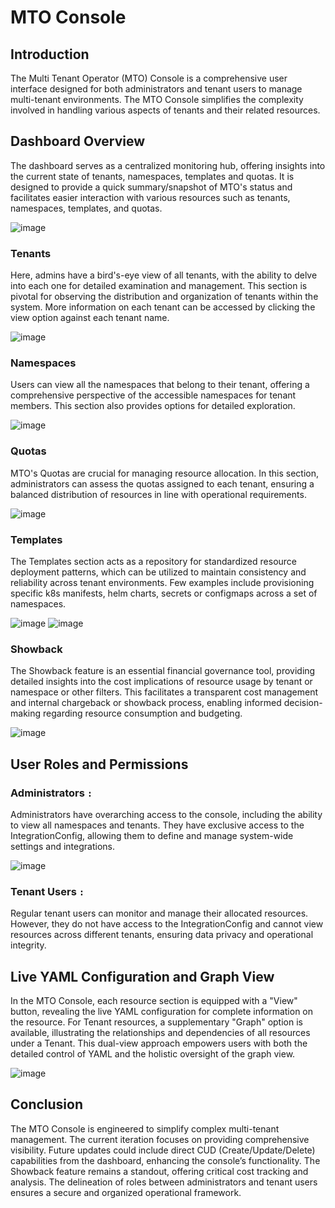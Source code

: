 # MTO Console

## Introduction

The Multi Tenant Operator (MTO) Console is a comprehensive user interface designed for both administrators and tenant users to manage multi-tenant environments. The MTO Console simplifies the complexity involved in handling various aspects of tenants and their related resources.

## Dashboard Overview

The dashboard serves as a centralized monitoring hub, offering insights into the current state of tenants, namespaces, templates and quotas. It is designed to provide a quick summary/snapshot of MTO's status and facilitates easier interaction with various resources such as tenants, namespaces, templates, and quotas.

![image](../images/dashboard.png)

### Tenants

Here, admins have a bird's-eye view of all tenants, with the ability to delve into each one for detailed examination and management. This section is pivotal for observing the distribution and organization of tenants within the system. More information on each tenant can be accessed by clicking the view option against each tenant name.

![image](../images/tenants.png)

### Namespaces

Users can view all the namespaces that belong to their tenant, offering a comprehensive perspective of the accessible namespaces for tenant members. This section also provides options for detailed exploration.

![image](../images/namespaces.png)

### Quotas

MTO's Quotas are crucial for managing resource allocation. In this section, administrators can assess the quotas assigned to each tenant, ensuring a balanced distribution of resources in line with operational requirements.

![image](../images/quotas.png)

### Templates

The Templates section acts as a repository for standardized resource deployment patterns, which can be utilized to maintain consistency and reliability across tenant environments. Few examples include provisioning specific k8s manifests, helm charts, secrets or configmaps across a set of namespaces.

![image](../images/templates.png)
![image](../images/templateGroupInstances.png)

### Showback

The Showback feature is an essential financial governance tool, providing detailed insights into the cost implications of resource usage by tenant or namespace or other filters. This facilitates a transparent cost management and internal chargeback or showback process, enabling informed decision-making regarding resource consumption and budgeting.

![image](../images/showback.png)

## User Roles and Permissions

### Administrators `:`

Administrators have overarching access to the console, including the ability to view all namespaces and tenants. They have exclusive access to the IntegrationConfig, allowing them to define and manage system-wide settings and integrations.

![image](../images/integrationConfig.png)

### Tenant Users `:`

Regular tenant users can monitor and manage their allocated resources. However, they do not have access to the IntegrationConfig and cannot view resources across different tenants, ensuring data privacy and operational integrity.

## Live YAML Configuration and Graph View

In the MTO Console, each resource section is equipped with a "View" button, revealing the live YAML configuration for complete information on the resource. For Tenant resources, a supplementary "Graph" option is available, illustrating the relationships and dependencies of all resources under a Tenant. This dual-view approach empowers users with both the detailed control of YAML and the holistic oversight of the graph view.

![image](../images/tenants_graph.png)

## Conclusion

The MTO Console is engineered to simplify complex multi-tenant management. The current iteration focuses on providing comprehensive visibility. Future updates could include direct CUD (Create/Update/Delete) capabilities from the dashboard, enhancing the console’s functionality. The Showback feature remains a standout, offering critical cost tracking and analysis. The delineation of roles between administrators and tenant users ensures a secure and organized operational framework.
